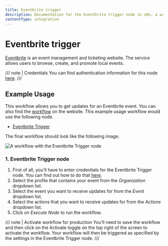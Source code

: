 ```yaml
---
title: Eventbrite trigger
description: Documentation for the Eventbrite trigger node in n8n, a workflow automation platform. Includes details of operations and configuration, and links to examples and credentials information.
contentType: integration
---
```


# Eventbrite trigger

[Eventbrite](https://www.eventbrite.com/) is an event management and ticketing website. The service allows users to browse, create, and promote local events.

/// note | Credentials
You can find authentication information for this node [here](/integrations/builtin/credentials/eventbrite/).
///


## Example Usage

This workflow allows you to get updates for an Eventbrite event. You can also find the [workflow](https://n8n.io/workflows/538) on the website. This example usage workflow would use the following node.

- [Eventbrite Trigger]()

The final workflow should look like the following image.

![A workflow with the Eventbrite Trigger node](/_images/integrations/builtin/trigger-nodes/eventbritetrigger/workflow.png)


### 1. Eventbrite Trigger node

1. First of all, you'll have to enter credentials for the Eventbrite Trigger node. You can find out how to do that [here](/integrations/builtin/credentials/eventbrite/).
2. Select the profile that contains your event from the *Organization* dropdown list.
3. Select the event you want to receive updates for from the *Event* dropdown list.
4. Select the actions that you want to receive updates for from the *Actions* dropdown list.
5. Click on *Execute Node* to run the workflow.

/// note | Activate workflow for production
You'll need to save the workflow and then click on the Activate toggle on the top right of the screen to activate the workflow. Your workflow will then be triggered as specified by the settings in the Eventbrite Trigger node.
///

